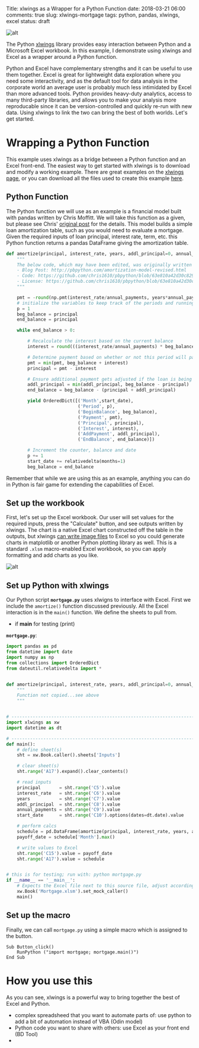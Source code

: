 Title: xlwings as a Wrapper for a Python Function
date: 2018-03-21 06:00
comments: true
slug: xlwings-mortgage
tags: python, pandas, xlwings, excel
status: draft

![alt]({filename}/images/xlwings-mortgage.png)

<!-- PELICAN_BEGIN_SUMMARY -->

The Python [xlwings](https://www.xlwings.org/) library provides easy interaction between Python and a Microsoft Excel workbook. In this example, I demonstrate using xlwings and Excel as a wrapper around a Python function.

<!-- PELICAN_END_SUMMARY -->

Python and Excel have complementary strengths and it can be useful to use them together. Excel is great for lightweight data exploration where you need some interactivity, and as the default tool for data analysis in the corporate world an average user is probably much less intimidated by Excel than more advanced tools. Python provides heavy-duty analytics, access to many third-party libraries, and allows you to make your analysis more reproducable since it can be version-controlled and quickly re-run with new data. Using xlwings to link the two can bring the best of both worlds. Let's get started.



# Wrapping a Python Function
This example uses xlwings as a bridge between a Python function and an Excel front-end. The easiest way to get started with xlwings is to download and modify a working example. There are great examples on the [xlwings page](https://www.xlwings.org/examples), or you can download all the files used to create this example [here](). 

## Python Function
The Python function we will use as an example is a financial model built with pandas written by Chris Moffitt. We will take this function as a given, but please see Chris' [original post](http://pbpython.com/amortization-model-revised.html) for the details. This model builds a simple loan amortization table, such as you would need to evaluate a mortgage. Given the required inputs of loan principal, interest rate, term, etc. this Python function returns a pandas DataFrame giving the amortization table. 

```python
def amortize(principal, interest_rate, years, addl_principal=0, annual_payments=12, start_date=date.today()):
    """
    The below code, which may have been edited, was originally written by Chris Moffitt of pbpython.com:
    - Blog Post: http://pbpython.com/amortization-model-revised.html
    - Code: https://github.com/chris1610/pbpython/blob/63e810a42d30c8297b82f6da43e5e962b8a6f15a/notebooks/Amortization-Corrected-Final.ipynb
    - License: https://github.com/chris1610/pbpython/blob/63e810a42d30c8297b82f6da43e5e962b8a6f15a/LICENSE
    """

    pmt = -round(np.pmt(interest_rate/annual_payments, years*annual_payments, principal), 2)
    # initialize the variables to keep track of the periods and running balances
    p = 1
    beg_balance = principal
    end_balance = principal

    while end_balance > 0:

        # Recalculate the interest based on the current balance
        interest = round(((interest_rate/annual_payments) * beg_balance), 2)

        # Determine payment based on whether or not this period will pay off the loan
        pmt = min(pmt, beg_balance + interest)
        principal = pmt - interest

        # Ensure additional payment gets adjusted if the loan is being paid off
        addl_principal = min(addl_principal, beg_balance - principal)
        end_balance = beg_balance - (principal + addl_principal)

        yield OrderedDict([('Month',start_date),
                           ('Period', p),
                           ('BeginBalance', beg_balance),
                           ('Payment', pmt),
                           ('Principal', principal),
                           ('Interest', interest),
                           ('AddPayment', addl_principal),
                           ('EndBalance', end_balance)])

        # Increment the counter, balance and date
        p += 1
        start_date += relativedelta(months=1)
        beg_balance = end_balance
```

Remember that while we are using this as an example, anything you can do in Python is fair game for extending the capabilities of Excel.


## Set up the workbook
First, let's set up the Excel workbook. Our user will set values for the required inputs, press the "Calculate" button, and see outputs written by xlwings. The chart is a native Excel chart constructed off the table in the outputs, but xlwings [can write image files](http://docs.xlwings.org/en/stable/matplotlib.html) to Excel so you could generate charts in matplotlib or another Python plotting library as well. This is a standard `.xlsm` macro-enabled Excel workbook, so you can apply formatting and add charts as you like.

![alt]({filename}/images/xlwings-mortgage-2.png)



## Set up Python with xlwings
Our Python script **`mortgage.py`** uses xlwigns to interface with Excel. First we include the `amortize()` function discussed previously. All the Excel interaction is in the `main()` function. We define the sheets to pull from.

  - if __main__ for testing (print)

**`mortgage.py`**:

```python
import pandas as pd
from datetime import date
import numpy as np
from collections import OrderedDict
from dateutil.relativedelta import *


def amortize(principal, interest_rate, years, addl_principal=0, annual_payments=12, start_date=date.today()):
    """
    Function not copied...see above
    """


# --------------------------------------------------------------------------------------------------------    
import xlwings as xw
import datetime as dt

# --------------------------------------------------------------------------------------------------------
def main():
    # define sheet(s)
    sht = xw.Book.caller().sheets['Inputs']

    # clear sheet(s)
    sht.range('A17').expand().clear_contents()

    # read inputs
    principal       = sht.range('C5').value
    interest_rate   = sht.range('C6').value
    years           = sht.range('C7').value
    addl_principal  = sht.range('C8').value
    annual_payments = sht.range('C9').value
    start_date      = sht.range('C10').options(dates=dt.date).value

    # perform calcs
    schedule = pd.DataFrame(amortize(principal, interest_rate, years, addl_principal, annual_payments, start_date))
    payoff_date = schedule['Month'].max()

    # write values to Excel
    sht.range('C15').value = payoff_date
    sht.range('A17').value = schedule


# this is for testing; run with: python mortgage.py
if __name__ == '__main__':
    # Expects the Excel file next to this source file, adjust accordingly.
    xw.Book('Mortgage.xlsm').set_mock_caller()
    main()
```

## Set up the macro

Finally, we can call `mortgage.py` using a simple macro which is assigned to the button.  

```vba
Sub Button_click()
    RunPython ("import mortgage; mortgage.main()")
End Sub
```


# How you use this
As you can see, xlwings is a powerful way to bring together the best of Excel and Python. 
- complex spreadsheed that you want to automate parts of: use python to add a bit of automation instead of VBA (Odin model)
- Python code you want to share with others: use Excel as your front end (BD Tool)
- 

